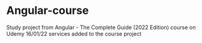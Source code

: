 # Angular-course
Study project from Angular - The Complete Guide (2022 Edition) course on Udemy
16/01/22 services added to the course project
